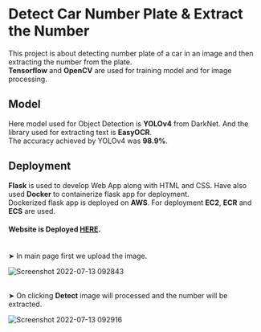 # Detect Car Number Plate & Extract the Number

This project is about detecting number plate of a car in an image and then extracting the number from the plate. <br>
**Tensorflow** and **OpenCV** are used for training model and for image processing.

## Model

Here model used for Object Detection is **YOLOv4** from DarkNet. And the library used for extracting text is **EasyOCR**. <br>
The accuracy achieved by YOLOv4 was **98.9%**.

## Deployment

**Flask** is used to develop Web App along with HTML and CSS. Have also used **Docker** to containerize flask app for deployment. <br>
Dockerized flask app is deployed on **AWS**. For deployment **EC2**, **ECR** and **ECS** are used.

#### Website is Deployed [HERE](http://ec2-3-110-232-182.ap-south-1.compute.amazonaws.com/). <br><br>

➤ In main page first we upload the image.

![Screenshot 2022-07-13 092843](https://user-images.githubusercontent.com/57898986/178670670-2bafd8f5-83b0-49ed-8ff0-d25bd5cb3c88.png) <br><br>

➤ On clicking **Detect** image will processed and the number will be extracted.

![Screenshot 2022-07-13 092916](https://user-images.githubusercontent.com/57898986/178671427-b81ad3e4-419d-45a1-a270-7242503bf7d2.png)



